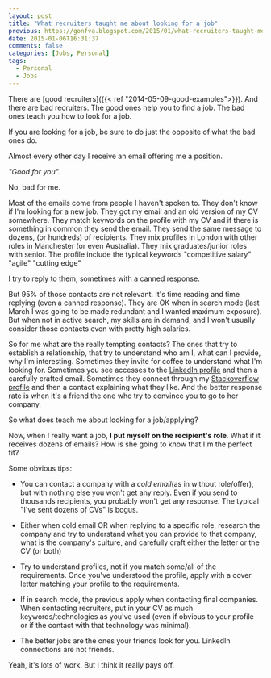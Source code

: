 ```yaml
---
layout: post
title: "What recruiters taught me about looking for a job"
previous: https://gonfva.blogspot.com/2015/01/what-recruiters-taught-me-about-looking.html
date: 2015-01-06T16:31:37
comments: false
categories: [Jobs, Personal]
tags:
  - Personal
  - Jobs
---
```


There are [good recruiters]({{< ref "2014-05-09-good-examples">}}). And there are bad recruiters. The good ones help you to find a job. The bad ones teach you how to look for a job.


If you are looking for a job, be sure to do just the opposite of what the bad ones do.


Almost every other day I receive an email offering me a position.


_"Good for you"._


No, bad for me.


Most of the emails come from people I haven't spoken to. They don't know if I'm looking for a new job. They got my email and an old version of my CV somewhere. They match keywords on the profile with my CV and if there is something in common they send the email. They send the same message to dozens, (or hundreds) of recipients. They mix profiles in London with other roles in Manchester (or even Australia). They mix graduates/junior roles with senior. The profile include the typical keywords "competitive salary" "agile" "cutting edge"


I try to reply to them, sometimes with a canned response.


But 95% of those contacts are not relevant. It's time reading and time replying (even a canned response). They are OK when in search mode (last March I was going to be made redundant and I wanted maximum exposure). But when not in active search, my skills are in demand, and I won't usually consider those contacts even with pretty high salaries.


So for me what are the really tempting contacts? The ones that try to establish a relationship, that try to understand who am I, what can I provide, why I'm interesting. Sometimes they invite for coffee to understand what I'm looking for. Sometimes you see accesses to the [LinkedIn profile](http://uk.linkedin.com/in/gonzalofernandezvictorio) and then a carefully crafted email. Sometimes they connect through my [Stackoverflow profile](http://careers.stackoverflow.com/gonfva) and then a contact explaining what they like. And the better response rate is when it's a friend the one who try to convince you to go to her company.


So what does teach me about looking for a job/applying?


Now, when I really want a job, **I put myself on the recipient's role**. What if it receives dozens of emails? How is she going to know that I'm the perfect fit?


Some obvious tips:

+ You can contact a company with a _cold email_(as in without role/offer), but with nothing else you won't get any reply. Even if you send to thousands recipients, you probably won't get any response. The typical "I've sent dozens of CVs" is bogus.

+ Either when cold email OR when replying to a specific role, research the company and try to understand what you can provide to that company, what is the company's culture, and carefully craft either the letter or the CV (or both)

+ Try to understand profiles, not if you match some/all of the requirements. Once you've understood the profile, apply with a cover letter matching your profile to the requirements.

+ If in search mode, the previous apply when contacting final companies. When contacting recruiters, put in your CV as much keywords/technologies as you've used (even if obvious to your profile or if the contact with that technology was minimal).

+ The better jobs are the ones your friends look for you. LinkedIn connections are not friends.


Yeah, it's lots of work. But I think it really pays off.
